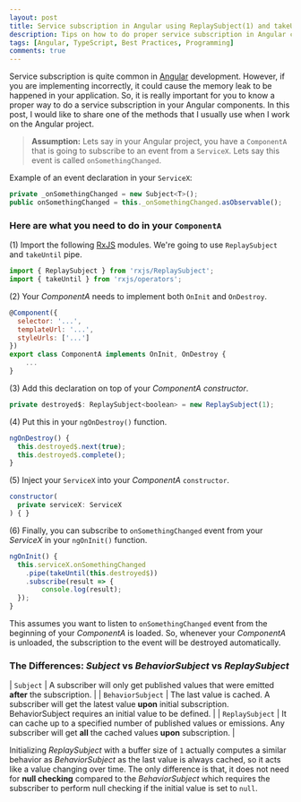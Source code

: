 ```yaml
---
layout: post
title: Service subscription in Angular using ReplaySubject(1) and takeUntil pipe
description: Tips on how to do proper service subscription in Angular component using ReplaySubject(1) and takeUntil pipe.
tags: [Angular, TypeScript, Best Practices, Programming]
comments: true
---
```


Service subscription is quite common in [Angular](https://angular.io/) development. However, if you are implementing incorrectly, it could cause the memory leak to be happened in your application. So, it is really important for you to know a proper way to do a service subscription in your Angular components. In this post, I would like to share one of the methods that I usually use when I work on the Angular project.

> **Assumption:** Lets say in your Angular project, you have a `ComponentA` that is going to subscribe to an event from a `ServiceX`. Lets say this event is called `onSomethingChanged`.

Example of an event declaration in your `ServiceX`:

```js
private _onSomethingChanged = new Subject<T>();
public onSomethingChanged = this._onSomethingChanged.asObservable();
```



### Here are what you need to do in your `ComponentA`

(1) Import the following [RxJS](https://rxjs.dev/guide/overview) modules. We're going to use `ReplaySubject` and `takeUntil` pipe.

```js
import { ReplaySubject } from 'rxjs/ReplaySubject';
import { takeUntil } from 'rxjs/operators';
```

(2) Your _ComponentA_ needs to implement both `OnInit` and `OnDestroy`.

```js
@Component({
  selector: '...',
  templateUrl: '...',
  styleUrls: ['...']
})
export class ComponentA implements OnInit, OnDestroy {
    ...
}
```

(3) Add this declaration on top of your _ComponentA constructor_.

```js
private destroyed$: ReplaySubject<boolean> = new ReplaySubject(1);
```

(4) Put this in your `ngOnDestroy()` function.

```js
ngOnDestroy() {
  this.destroyed$.next(true);
  this.destroyed$.complete();
}
```

(5) Inject your `ServiceX` into your _ComponentA_ `constructor`.

```js
constructor(
  private serviceX: ServiceX
) { }
```

(6) Finally, you can subscribe to `onSomethingChanged` event from your _ServiceX_ in your `ngOnInit()` function.

```js
ngOnInit() {
  this.serviceX.onSomethingChanged
    .pipe(takeUntil(this.destroyed$))
    .subscribe(result => {
        console.log(result);
  });
}
```

This assumes you want to listen to `onSomethingChanged` event from the beginning of your _ComponentA_ is loaded. So, whenever your _ComponentA_ is unloaded, the subscription to the event will be destroyed automatically.



### The Differences: _Subject_ vs _BehaviorSubject_ vs _ReplaySubject_

| `Subject` | A subscriber will only get published values that were emitted **after** the subscription. |
| `BehaviorSubject` | The last value is cached. A subscriber will get the latest value **upon** initial subscription. BehaviorSubject requires an initial value to be defined. |
| `ReplaySubject` | It can cache up to a specified number of published values or emissions. Any subscriber will get **all** the cached values **upon** subscription. |

Initializing _ReplaySubject_ with a buffer size of `1` actually computes a similar behavior as _BehaviorSubject_ as the last value is always cached, so it acts like a value changing over time. The only difference is that, it does not need for **null checking** compared to the _BehaviorSubject_ which requires the subscriber to perform null checking if the initial value is set to `null`.
